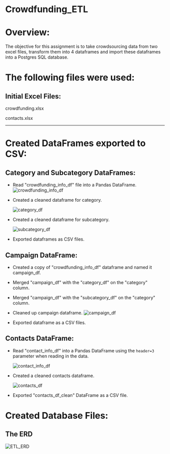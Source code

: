 # Crowdfunding_ETL


# **Overview:**
The objective for this assignment is to take crowdsourcing data from two excel files, transform them into 4 dataframes and import these dataframes into a Postgres SQL database.



# **The following files were used:**

## **Initial Excel Files:**
crowdfunding.xlsx

contacts.xlsx

-----

# **Created DataFrames exported to CSV:**
## **Category and Subcategory DataFrames:**

* Read "crowdfunding_info_df" file into a Pandas DataFrame.
  ![crowdfunding_info_df](https://github.com/Karall0k/Crowdfunding_ETL/assets/159741444/306843c0-8cca-4f3e-afc2-79f2ee0bb8d1)
  
* Created a cleaned dataframe for category.
  
  ![category_df](https://github.com/Karall0k/Crowdfunding_ETL/assets/159741444/70939c6e-3e5f-44aa-99ee-5c3996b16991)

* Created a cleaned dataframe for subcategory.
  
  ![subcategory_df](https://github.com/Karall0k/Crowdfunding_ETL/assets/159741444/ec587ebf-24e5-4404-8215-df26b4b74a02)

* Exported dataframes as CSV files.


## **Campaign DataFrame:**

* Created a copy of "crowdfunding_info_df" dataframe and named it campaign_df.
* Merged "campaign_df" with the "category_df" on the "category" column.
* Merged "campaign_df" with the "subcategory_df" on the "category" column.
* Cleaned up campaign dataframe.
  ![campaign_df](https://github.com/Karall0k/Crowdfunding_ETL/assets/159741444/33307302-b2cf-43ed-85b1-87f0361f947d)

* Exported dataframe as a CSV files.


## **Contacts DataFrame:**

* Read "contact_info_df" into a Pandas DataFrame using the `header=3` parameter when reading in the data.

  ![contact_info_df](https://github.com/Karall0k/Crowdfunding_ETL/assets/159741444/38571ec7-eb03-4158-b6ba-9849e03eff76)
  
* Created a cleaned contacts dataframe.
  
  ![contacts_df](https://github.com/Karall0k/Crowdfunding_ETL/assets/159741444/66e055ae-fdac-43b3-b9c3-94b63e8c2a84)

* Exported "contacts_df_clean" DataFrame as a CSV file. 

# **Created Database Files:**
## **The ERD**

![ETL_ERD](https://github.com/Karall0k/Crowdfunding_ETL/assets/159741444/738caf47-0c60-433a-a40e-1d26fde7c509)

